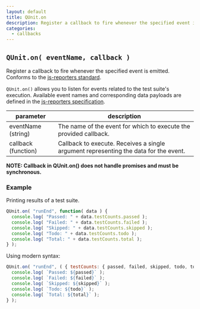 ```yaml
---
layout: default
title: QUnit.on
description: Register a callback to fire whenever the specified event is emitted.
categories:
  - callbacks
---
```


## `QUnit.on( eventName, callback )`

Register a callback to fire whenever the specified event is emitted. Conforms to the [js-reporters standard](https://github.com/js-reporters/js-reporters).

`QUnit.on()` allows you to listen for events related to the test suite's execution. Available event names and corresponding data payloads are defined in the [js-reporters specification](https://github.com/js-reporters/js-reporters).

| parameter | description |
|-----------|-------------|
| eventName (string) | The name of the event for which to execute the provided callback. |
| callback (function) | Callback to execute. Receives a single argument representing the data for the event. |

**NOTE: Callback in QUnit.on() does not handle promises and must be synchronous.**

### Example

Printing results of a test suite.

```js
QUnit.on( "runEnd", function( data ) {
  console.log( "Passed: " + data.testCounts.passed );
  console.log( "Failed: " + data.testCounts.failed );
  console.log( "Skipped: " + data.testCounts.skipped );
  console.log( "Todo: " + data.testCounts.todo );
  console.log( "Total: " + data.testCounts.total );
} );
```

Using modern syntax:

```js
QUnit.on( "runEnd", ( { testCounts: { passed, failed, skipped, todo, total } } ) => {
  console.log( `Passed: ${passed}` );
  console.log( `Failed: ${failed}` );
  console.log( `Skipped: ${skipped}` );
  console.log( `Todo: ${todo}` );
  console.log( `Total: ${total}` );
} );
```
